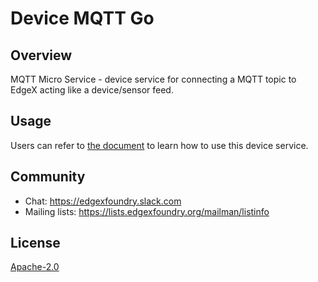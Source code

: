 # Device MQTT Go
## Overview
MQTT Micro Service - device service for connecting a MQTT topic to EdgeX acting like a device/sensor feed.
## Usage
Users can refer to [the document](https://docs.edgexfoundry.org/1.2/examples/Ch-ExamplesAddingMQTTDevice) to learn how to use this device service.

## Community
- Chat: https://edgexfoundry.slack.com
- Mailing lists: https://lists.edgexfoundry.org/mailman/listinfo

## License
[Apache-2.0](LICENSE)
